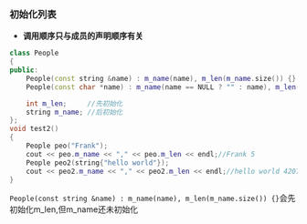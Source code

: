 ### 初始化列表

- **调用顺序只与成员的声明顺序有关**

```c++
class People
{
public:
    People(const string &name) : m_name(name), m_len(m_name.size()) {} // error 也可以更改成员的声明顺序 也可以m_len(name.size())
    People(const char *name) : m_name(name == NULL ? "" : name), m_len(name == NULL ? 0 : strlen(name)) {}

    int m_len;     //先初始化
    string m_name; //后初始化
};
void test2()
{
    People peo("Frank");
    cout << peo.m_name << "," << peo.m_len << endl;//Frank 5
    People peo2(string{"hello world"});
    cout << peo2.m_name << "," << peo2.m_len << endl;//hello world 4207208
}
```

 `People(const string &name) : m_name(name), m_len(m_name.size()) {}`会先初始化m_len,但m_name还未初始化
